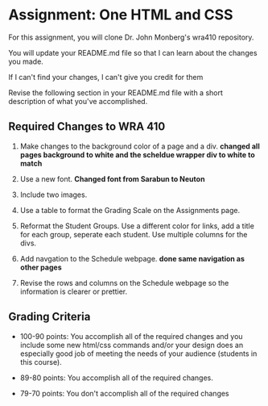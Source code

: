 # Assignment: One HTML and CSS

For this assignment, you will clone Dr. John Monberg's wra410 repository.

You will update your README.md file so that I can learn about the changes you made.

If I can't find your changes, I can't give you credit for them

Revise the following section in your README.md file with a short description of what you've accomplished.

## Required Changes to WRA 410

1. Make changes to the background color of a page and a div. **changed all pages background to white and the scheldue wrapper div to white to match**

2. Use a new font. **Changed font from Sarabun to Neuton**

3. Include two images.

4. Use a table to format the Grading Scale on the Assignments page.

5. Reformat the Student Groups. Use a different color for links, add a title for each group, seperate each student. Use multiple columns for the divs.  

6. Add navgation to the Schedule webpage. **done same navigation as other pages**

7. Revise the rows and columns on the Schedule webpage so the information is clearer or prettier.


## Grading Criteria

* 100-90 points: You accomplish all of the required changes and you include some new html/css commands and/or your design does an especially good job of meeting the needs of your audience (students in this course). 

* 89-80 points: You accomplish all of the required changes.

* 79-70 points: You don't accomplish all of the required changes
